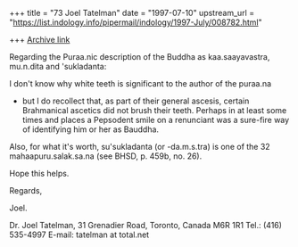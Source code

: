 +++
title = "73 Joel Tatelman"
date = "1997-07-10"
upstream_url = "https://list.indology.info/pipermail/indology/1997-July/008782.html"

+++
[Archive link](https://list.indology.info/pipermail/indology/1997-July/008782.html)

Regarding the Puraa.nic description of the Buddha as kaa.saayavastra, 
mu.n.dita and 'sukladanta:

I don't know why white teeth is significant to the author of the puraa.na 
- but I do recollect that, as part of their general ascesis, certain 
Brahmanical ascetics did not brush their teeth. Perhaps in at least some 
times and places a Pepsodent smile on a renunciant was a sure-fire way of 
identifying him or her as Bauddha.

Also, for what it's worth, su'sukladanta (or -da.m.s.tra) is one of the 
32 mahaapuru.salak.sa.na (see BHSD, p. 459b, no. 26).

Hope this helps.

Regards,

Joel.


Dr. Joel Tatelman,
31 Grenadier Road, Toronto, Canada M6R 1R1
Tel.: (416) 535-4997
E-mail: tatelman at total.net





